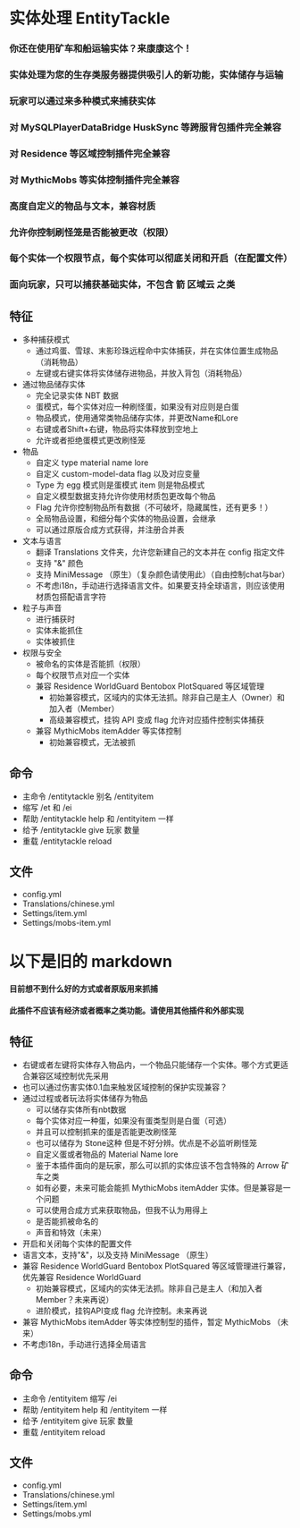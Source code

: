 # 实体处理 EntityTackle
### 你还在使用矿车和船运输实体？来康康这个！
### 实体处理为您的生存类服务器提供吸引人的新功能，实体储存与运输
### 玩家可以通过来多种模式来捕获实体
### 对 MySQLPlayerDataBridge HuskSync 等跨服背包插件完全兼容
### 对 Residence 等区域控制插件完全兼容
### 对 MythicMobs 等实体控制插件完全兼容
### 高度自定义的物品与文本，兼容材质
### 允许你控制刷怪笼是否能被更改（权限）
### 每个实体一个权限节点，每个实体可以彻底关闭和开启（在配置文件）
### 面向玩家，只可以捕获基础实体，不包含 箭 区域云 之类

## 特征
- 多种捕获模式
  - 通过鸡蛋、雪球、末影珍珠远程命中实体捕获，并在实体位置生成物品（消耗物品）
  - 左键或右键实体将实体储存进物品，并放入背包（消耗物品）
- 通过物品储存实体
  - 完全记录实体 NBT 数据
  - 蛋模式，每个实体对应一种刷怪蛋，如果没有对应则是白蛋
  - 物品模式，使用通常类物品储存实体，并更改Name和Lore
  - 右键或者Shift+右键，物品将实体释放到空地上
  - 允许或者拒绝蛋模式更改刷怪笼
- 物品
  - 自定义 type material name lore
  - 自定义 custom-model-data flag 以及对应变量
  - Type 为 egg 模式则是蛋模式 item 则是物品模式
  - 自定义模型数据支持允许你使用材质包更改每个物品
  - Flag 允许你控制物品所有数据（不可破坏，隐藏属性，还有更多！）
  - 全局物品设置，和细分每个实体的物品设置，会继承
  - 可以通过原版合成方式获得，并注册合并表
- 文本与语言
  - 翻译 Translations 文件夹，允许您新建自己的文本并在 config 指定文件
  - 支持 "&" 颜色
  - 支持 MiniMessage （原生）（复杂颜色请使用此）（自由控制chat与bar）
  - 不考虑i18n，手动进行选择语言文件。如果要支持全球语言，则应该使用材质包搭配语言字符
- 粒子与声音
  - 进行捕获时
  - 实体未能抓住
  - 实体被抓住
- 权限与安全
  - 被命名的实体是否能抓（权限）
  - 每个权限节点对应一个实体
  - 兼容 Residence WorldGuard Bentobox PlotSquared 等区域管理
    - 初始兼容模式，区域内的实体无法抓。除非自己是主人（Owner）和加入者（Member）
    - 高级兼容模式，挂钩 API 变成 flag 允许对应插件控制实体捕获
  - 兼容 MythicMobs itemAdder 等实体控制
    - 初始兼容模式，无法被抓

## 命令
- 主命令 /entitytackle 别名 /entityitem
- 缩写 /et 和 /ei
- 帮助 /entitytackle help 和 /entityitem 一样
- 给予 /entitytackle give 玩家 数量
- 重载 /entitytackle reload

## 文件
- config.yml
- Translations/chinese.yml
- Settings/item.yml
- Settings/mobs-item.yml














# 以下是旧的 markdown
#### 目前想不到什么好的方式或者原版用来抓捕
#### 此插件不应该有经济或者概率之类功能。请使用其他插件和外部实现

## 特征
- 右键或者左键将实体存入物品内，一个物品只能储存一个实体。哪个方式更适合兼容区域控制优先采用
- 也可以通过伤害实体0.1血来触发区域控制的保护实现兼容？
- 通过过程或者玩法将实体储存为物品
  - 可以储存实体所有nbt数据
  - 每个实体对应一种蛋，如果没有蛋类型则是白蛋（可选）
  - 并且可以控制抓来的蛋是否能更改刷怪笼
  - 也可以储存为 Stone这种 但是不好分辨。优点是不必监听刷怪笼
  - 自定义蛋或者物品的 Material Name lore
  - 鉴于本插件面向的是玩家，那么可以抓的实体应该不包含特殊的 Arrow 矿车之类
  - 如有必要，未来可能会能抓 MythicMobs itemAdder 实体。但是兼容是一个问题
  - 可以使用合成方式来获取物品，但我不认为用得上
  - 是否能抓被命名的
  - 声音和特效（未来）
- 开启和关闭每个实体的配置文件
- 语言文本，支持"&"，以及支持 MiniMessage （原生）
- 兼容 Residence WorldGuard Bentobox PlotSquared 等区域管理进行兼容，优先兼容 Residence WorldGuard 
  - 初始兼容模式，区域内的实体无法抓。除非自己是主人（和加入者Member？未来再说）
  - 进阶模式，挂钩API变成 flag 允许控制。未来再说
- 兼容 MythicMobs itemAdder 等实体控制型的插件，暂定 MythicMobs （未来）
- 不考虑i18n，手动进行选择全局语言

## 命令
- 主命令 /entityitem 缩写 /ei
- 帮助 /entityitem help 和 /entityitem 一样
- 给予 /entityitem give 玩家 数量
- 重载 /entityitem reload

## 文件
- config.yml
- Translations/chinese.yml
- Settings/item.yml
- Settings/mobs.yml
